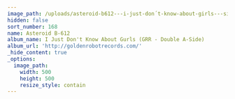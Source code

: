 ```yaml
---
image_path: /uploads/asteroid-b612---i-just-don´t-know-about-girls---single-front-co.jpg
hidden: false
sort_number: 168
name: Asteroid B-612
album_name: I Just Don't Know About Gurls (GRR - Double A-Side)
album_url: 'http://goldenrobotrecords.com/'
_hide_content: true
_options:
  image_path:
    width: 500
    height: 500
    resize_style: contain
---
```


